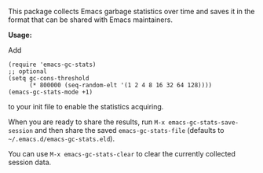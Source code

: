 This package collects Emacs garbage statistics over time and saves it
in the format that can be shared with Emacs maintainers.

**Usage:**

Add

    (require 'emacs-gc-stats)
    ;; optional
    (setq gc-cons-threshold
          (* 800000 (seq-random-elt '(1 2 4 8 16 32 64 128))))
    (emacs-gc-stats-mode +1)

to your init file to enable the statistics acquiring.

When you are ready to share the results, run `M-x emacs-gc-stats-save-session`
and then share the saved `emacs-gc-stats-file` (defaults to
`~/.emacs.d/emacs-gc-stats.eld`).

You can use `M-x emacs-gc-stats-clear` to clear the currently collected
session data.

